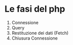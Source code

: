 # Le fasi del php

1. Connessione
2. Query
3. Restituzione dei dati (Fetch)
4. Chiusura Connessione
<!--stackedit_data:
eyJoaXN0b3J5IjpbMTQyODQzOTM4NF19
-->